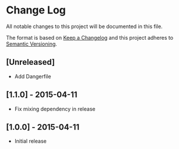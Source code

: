 # Change Log
All notable changes to this project will be documented in this file.

The format is based on [Keep a Changelog](http://keepachangelog.com/)
and this project adheres to [Semantic Versioning](http://semver.org/).

## [Unreleased]
- Add Dangerfile

## [1.1.0] - 2015-04-11
- Fix mixing dependency in release

## [1.0.0] - 2015-04-11
- Initial release
